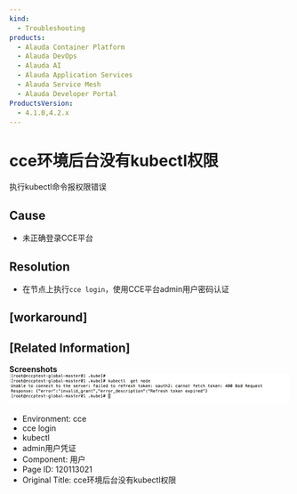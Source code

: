 ```yaml
---
kind:
  - Troubleshooting
products:
  - Alauda Container Platform
  - Alauda DevOps
  - Alauda AI
  - Alauda Application Services
  - Alauda Service Mesh
  - Alauda Developer Portal
ProductsVersion:
  - 4.1.0,4.2.x
---
```

<!-- A type of document that involves encountering a fault, diagnosing it, performing root cause analysis, and providing solutions. -->

# cce环境后台没有kubectl权限

执行kubectl命令报权限错误

## Cause
- 未正确登录CCE平台

## Resolution
- 在节点上执行`cce login`，使用CCE平台admin用户密码认证

## [workaround]

## [Related Information]
**Screenshots**
![](assets/ccehuan-jing-hou-tai-mei-you-kubectlquan-xian/image2022-7-28_10-54-6.png)
- Environment: cce
- cce login
- kubectl
- admin用户凭证
- Component: 用户
- Page ID: 120113021
- Original Title: cce环境后台没有kubectl权限
